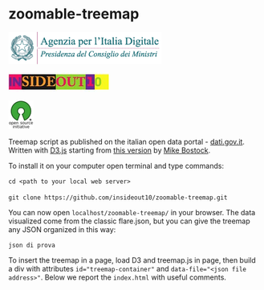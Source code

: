 # zoomable-treemap
![](./img/agid.png)

![](./img/io10.jpg)

![](./img/osi.png)

Treemap script as published on the italian open data portal - [dati.gov.it](http://www.dati.gov.it). Written with [D3.js](http://d3js.org/) starting from [this version](http://bost.ocks.org/mike/treemap/) by [Mike Bostock](http://bost.ocks.org/mike/).


To install it on your computer open terminal and type commands:
```
cd <path to your local web server>

git clone https://github.com/insideout10/zoomable-treemap.git
```
You can now open `localhost/zoomable-treemap/` in your browser. The data visualized come from the classic flare.json, but you can give the treemap any JSON organized in this way:

```
json di prova
```

To insert the treemap in a page, load D3 and treemap.js in page, then build a div with attributes `id="treemap-container"` and `data-file="<json file address>"`. Below we report the `index.html` with useful comments.
